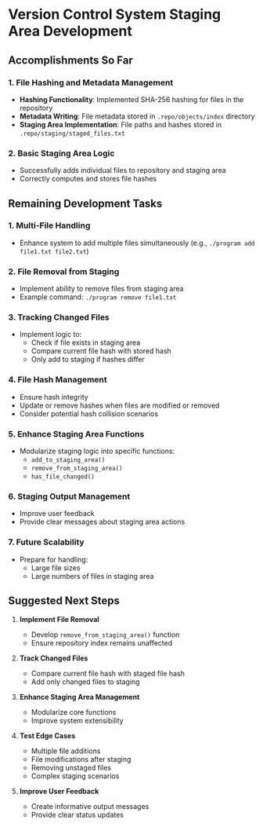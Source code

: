 # Version Control System Staging Area Development

## Accomplishments So Far

### 1. File Hashing and Metadata Management
- **Hashing Functionality**: Implemented SHA-256 hashing for files in the repository
- **Metadata Writing**: File metadata stored in `.repo/objects/index` directory
- **Staging Area Implementation**: File paths and hashes stored in `.repo/staging/staged_files.txt`

### 2. Basic Staging Area Logic
- Successfully adds individual files to repository and staging area
- Correctly computes and stores file hashes

## Remaining Development Tasks

### 1. Multi-File Handling
- Enhance system to add multiple files simultaneously (e.g., `./program add file1.txt file2.txt`)

### 2. File Removal from Staging
- Implement ability to remove files from staging area
- Example command: `./program remove file1.txt`

### 3. Tracking Changed Files
- Implement logic to:
  - Check if file exists in staging area
  - Compare current file hash with stored hash
  - Only add to staging if hashes differ

### 4. File Hash Management
- Ensure hash integrity
- Update or remove hashes when files are modified or removed
- Consider potential hash collision scenarios

### 5. Enhance Staging Area Functions
- Modularize staging logic into specific functions:
  - `add_to_staging_area()`
  - `remove_from_staging_area()`
  - `has_file_changed()`

### 6. Staging Output Management
- Improve user feedback
- Provide clear messages about staging area actions

### 7. Future Scalability
- Prepare for handling:
  - Large file sizes
  - Large numbers of files in staging area

## Suggested Next Steps

1. **Implement File Removal**
   - Develop `remove_from_staging_area()` function
   - Ensure repository index remains unaffected

2. **Track Changed Files**
   - Compare current file hash with staged file hash
   - Add only changed files to staging

3. **Enhance Staging Area Management**
   - Modularize core functions
   - Improve system extensibility

4. **Test Edge Cases**
   - Multiple file additions
   - File modifications after staging
   - Removing unstaged files
   - Complex staging scenarios

5. **Improve User Feedback**
   - Create informative output messages
   - Provide clear status updates
